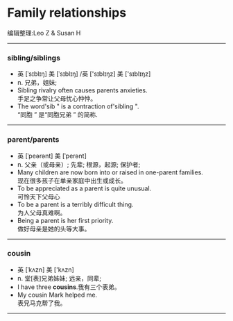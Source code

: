 ﻿Family relationships
====================
编辑整理:Leo Z & Susan H
***
### sibling/siblings
* 英 [ˈsɪblɪŋ]   美 [ˈsɪblɪŋ] /英 ['sɪblɪŋz]   美 ['sɪblɪŋz] 
* n. 兄弟，姐妹;
* Sibling rivalry often causes parents anxieties.  
手足之争常让父母忧心忡忡。
* The word'sib " is a contraction of'sibling ".  
“同胞 ” 是“同胞兄弟 ” 的简称.
***
### parent/parents
* 英 [ˈpeərənt]   美 [ˈperənt]
* n.  父亲（或母亲）; 先辈; 根源，起源; 保护者;
* Many children are now born into or raised in one-parent families.  
现在很多孩子在单亲家庭中出生或成长。
* To be appreciated as a parent is quite unusual.  
可怜天下父母心
* To be a parent is a terribly difficult thing.  
为人父母真难啊。
* Being a parent is her first priority.  
做好母亲是她的头等大事。
***
### cousin
* 英 [ˈkʌzn]   美 ['kʌzn] 
* n.  堂[表]兄弟姊妹; 远亲，同辈;
* I have three **cousins**.我有三个表弟。
* My cousin Mark helped me.  
表兄马克帮了我。

***
